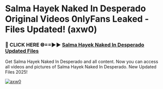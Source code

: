 # Salma Hayek Naked In Desperado Original Videos 0nlyFans Leaked - Files Updated! (axw0)

<h3>🔴 CLICK HERE 🌐==►► <a href="https://tinyurl.com/up5wt9bj" rel="nofollow">Salma Hayek Naked In Desperado Updated Files</a></h3>

Get Salma Hayek Naked In Desperado and all content. Now you can access all videos and pictures of Salma Hayek Naked In Desperado. New Updated Files 2025!

[![axw0](https://i.imgur.com/ABiUzMV.gif)](https://tinyurl.com/up5wt9bj)
